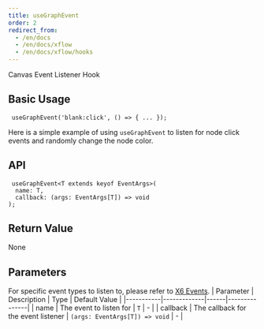 ```yaml
---
title: useGraphEvent 
order: 2
redirect_from:
  - /en/docs
  - /en/docs/xflow
  - /en/docs/xflow/hooks
---
```


Canvas Event Listener Hook

## Basic Usage

```tsx
 useGraphEvent('blank:click', () => { ... });
```

Here is a simple example of using `useGraphEvent` to listen for node click events and randomly change the node color.
<code id="xflow-hooks-use-graph-event" src="@/src/xflow/hooks/use-graph-event/index.tsx"></code>

## API

```tsx
 useGraphEvent<T extends keyof EventArgs>(
  name: T, 
  callback: (args: EventArgs[T]) => void
);
```

## Return Value

None

## Parameters

For specific event types to listen to, please refer to [X6 Events](/tutorial/basic/events).
| Parameter | Description | Type | Default Value |
|-----------|-------------|------|---------------|
| name      | The event to listen for | `T` | - |
| callback   | The callback for the event listener | `(args: EventArgs[T]) => void` | - |

